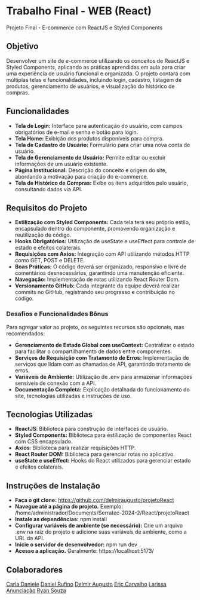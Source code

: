 # Trabalho Final - WEB (React)
Projeto Final - E-commerce com ReactJS e Styled Components

## Objetivo
Desenvolver um site de e-commerce utilizando os conceitos de ReactJS e Styled Components, aplicando as práticas aprendidas em aula para criar uma experiência de usuário funcional e organizada. O projeto contará com múltiplas telas e funcionalidades, incluindo login, cadastro, listagem de produtos, gerenciamento de usuários, e visualização do histórico de compras.

## Funcionalidades
- **Tela de Login:** Interface para autenticação do usuário, com campos obrigatórios de e-mail e senha e botão para login.
- **Tela Home:** Exibição dos produtos disponíveis para compra.
- **Tela de Cadastro de Usuário:** Formulário para criar uma nova conta de usuário.
- **Tela de Gerenciamento de Usuário:** Permite editar ou excluir informações de um usuário existente.
- **Página Institucional:** Descrição do conceito e origem do site, abordando a motivação para criação do e-commerce.
- **Tela de Histórico de Compras:** Exibe os itens adquiridos pelo usuário, consultando dados via API.

## Requisitos do Projeto
- **Estilização com Styled Components:** Cada tela terá seu próprio estilo, encapsulado dentro do componente, promovendo organização e reutilização de código.
- **Hooks Obrigatórios:** Utilização de useState e useEffect para controle de estado e efeitos colaterais.
- **Requisições com Axios:** Integração com API utilizando métodos HTTP como GET, POST e DELETE.
- **Boas Práticas:** O código deverá ser organizado, responsivo e livre de comentários desnecessários, garantindo uma manutenção eficiente.
- **Navegação:** Implementação de rotas utilizando React Router Dom.
- **Versionamento GitHub:** Cada integrante da equipe deverá realizar commits no GitHub, registrando seu progresso e contribuição no código.

### Desafios e Funcionalidades Bônus
Para agregar valor ao projeto, os seguintes recursos são opcionais, mas recomendados:
- **Gerenciamento de Estado Global com useContext:** Centralizar o estado para facilitar o compartilhamento de dados entre componentes.
- **Serviços de Requisição com Tratamento de Erros:** Implementação de serviços que lidam com as chamadas de API, garantindo tratamento de erros.
- **Variáveis de Ambiente:** Utilização de .env para armazenar informações sensíveis de conexão com a API.
- **Documentação Completa:** Explicação detalhada do funcionamento do site, tecnologias utilizadas e instruções de uso.

## Tecnologias Utilizadas
- **ReactJS**: Biblioteca para construção de interfaces de usuário.
- **Styled Components:** Biblioteca para estilização de componentes React com CSS encapsulado.
- **Axios**: Biblioteca para realizar requisições HTTP.
- **React Router DOM:** Biblioteca para gerenciar rotas no aplicativo.
- **useState e useEffect:** Hooks do React utilizados para gerenciar estado e efeitos colaterais.

## Instruções de Instalação
- **Faça o git clone:** https://github.com/delmiraugusto/projetoReact
- **Navegue até a página do projeto.** Exemplo: /home/administrador/Documents/Serratec-2024-2/React/projetoReact
- **Instale as dependências:** npm install
- **Configurar variáveis de ambiente (se necessário):** Crie um arquivo .env na raiz do projeto e adicione suas variáveis de ambiente, como a URL da API.
- **Inicie o servidor de desenvolvedor:** npm run dev
- **Acesse a aplicação.** Geralmente: https://localhost:5173/

## Colaboradores
[Carla Daniele](https://github.com/carladanieleferreira)
[Daniel Rufino](https://github.com/myllez2110)
[Delmir Augusto](https://github.com/delmiraugusto)
[Eric Carvalho](https://github.com/ericsilva0309)
[Larissa Anunciação](https://github.com/lari-blip)
[Ryan Souza](https://github.com/ryansouza9)